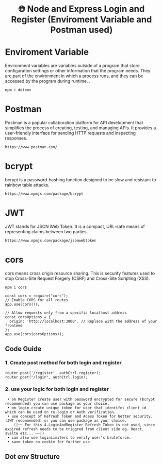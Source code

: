<h1 align="center">
🌐 Node and Express Login and Register (Enviroment Variable and Postman used)
</h1>


# Enviroment Variable

Environment variables are variables outside of a program that store configuration settings or other information that the program needs. They are part of the environment in which a process runs, and they can be accessed by the program during runtime. .

```
npm i dotenv
```

# Postman

Postman is a popular collaboration platform for API development that simplifies the process of creating, testing, and managing APIs. It provides a user-friendly interface for sending HTTP requests and inspecting responses.

```
https://www.postman.com/
```

# bcrypt

bcrypt is a password-hashing function designed to be slow and resistant to rainbow table attacks.

```
https://www.npmjs.com/package/bcrypt
```

# JWT

JWT stands for JSON Web Token. It is a compact, URL-safe means of representing claims between two parties.

```
https://www.npmjs.com/package/jsonwebtoken
```

# cors

cors means cross origin resource sharing. This is security features used to stop Cross-Site Request Forgery (CSRF) and Cross-Site Scripting (XSS).

```
npm i cors

const cors = require("cors");
// Enable CORS for all routes
app.use(cors());

// Allow requests only from a specific localhost address
const corsOptions = {
  origin: 'http://localhost:3000', // Replace with the address of your frontend
};
app.use(cors(corsOptions));
```

## Code Guide

### 1. Create post method for both login and register

```
router.post('/register', authCtrl.register);
router.post("/login", authCtrl.login);
```

### 2. use your logic for both login and register

```
 • on Register create user with password encrypted for secure (bcrypt recommended) you can use package as your choice.
 • on login create unique token for user that identifes client id which can be used on re-login or Auth verification.
 • use concept of Refresh Token and Acess Token for better security. (JWT recommended) or you can use package as your choice.
    (|── For this 4.LoginAndRegister Refresh Token is not used, since expired refresh needs to be triggred from client side eg. React, svelte etc... ──|)
 • can also use loginLimiters to verify user's bruteforce.
 • save token on cookie for further use.
```


## Dot env Structure

```

```